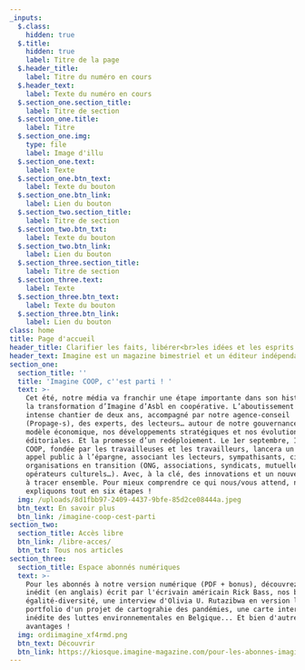 ```yaml
---
_inputs:
  $.class:
    hidden: true
  $.title:
    hidden: true
    label: Titre de la page
  $.header_title:
    label: Titre du numéro en cours
  $.header_text:
    label: Texte du numéro en cours
  $.section_one.section_title:
    label: Titre de section
  $.section_one.title:
    label: Titre
  $.section_one.img:
    type: file
    label: Image d'illu
  $.section_one.text:
    label: Texte
  $.section_one.btn_text:
    label: Texte du bouton
  $.section_one.btn_link:
    label: Lien du bouton
  $.section_two.section_title:
    label: Titre de section
  $.section_two.btn_txt:
    label: Texte du bouton
  $.section_two.btn_link:
    label: Lien du bouton
  $.section_three.section_title:
    label: Titre de section
  $.section_three.text:
    label: Texte
  $.section_three.btn_text:
    label: Texte du bouton
  $.section_three.btn_link:
    label: Lien du bouton
class: home
title: Page d'accueil
header_title: Clarifier les faits, libérer<br>les idées et les esprits
header_text: Imagine est un magazine bimestriel et un éditeur indépendant depuis 2001.
section_one:
  section_title: ''
  title: 'Imagine COOP, c''est parti ! '
  text: >-
    Cet été, notre média va franchir une étape importante dans son histoire avec
    la transformation d’Imagine d’Asbl en coopérative. L’aboutissement d’un
    intense chantier de deux ans, accompagné par notre agence-conseil
    (Propage-s), des experts, des lecteurs… autour de notre gouvernance, notre
    modèle économique, nos développements stratégiques et nos évolutions
    éditoriales. Et la promesse d’un redéploiement. Le 1er septembre, Imagine
    COOP, fondée par les travailleuses et les travailleurs, lancera un grand
    appel public à l’épargne, associant les lecteurs, sympathisants, citoyens et
    organisations en transition (ONG, associations, syndicats, mutuelles,
    opérateurs culturels…). Avec, à la clé, des innovations et un nouveau chemin
    à tracer ensemble. Pour mieux comprendre ce qui nous/vous attend, nous vous
    expliquons tout en six étapes !
  img: /uploads/8d1fbb97-2409-4437-9bfe-85d2ce08444a.jpeg
  btn_text: En savoir plus
  btn_link: /imagine-coop-cest-parti
section_two:
  section_title: Accès libre
  btn_link: /libre-acces/
  btn_txt: Tous nos articles
section_three:
  section_title: Espace abonnés numériques
  text: >-
    Pour les abonnés à notre version numérique (PDF + bonus), découvrez un texte
    inédit (en anglais) écrit par l'écrivain américain Rick Bass, nos baromètres
    égalité-diversité, une interview d'Olivia U. Rutazibwa en version longue, le
    portfolio d'un projet de cartograhie des pandémies, une carte interactive
    inédite des luttes environnementales en Belgique... Et bien d'autres
    avantages !
  img: ordiimagine_xf4rmd.png
  btn_text: Découvrir
  btn_link: https://kiosque.imagine-magazine.com/pour-les-abonnes-imagine/
---
```

